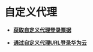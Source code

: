 # 自定义代理<a name="iam_14_1100"></a>

-   **[获取自定义代理登录票据](获取自定义代理登录票据.md)**  

-   **[通过自定义代理URL登录华为云](通过自定义代理URL登录华为云.md)**  


